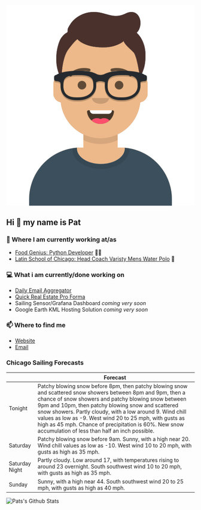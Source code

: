 [![Social banner for p-j-falconer](https://raw.githubusercontent.com/P-J-FALCONER/P-J-FALCONER/master/assets/avataaars.svg)](https://patfalconer.com/)
## Hi :wave: my name is Pat

### 💼 Where I am currently working at/as
- [Food Genius: Python Developer](https://getfoodgenius.com/) 🍔🐍
- [Latin School of Chicago: Head Coach Varisty Mens Water Polo](https://www.latinschool.org/) 🤽


### 💻 What i am currently/done working on
 - [Daily Email Aggregator](https://github.com/P-J-FALCONER/dott_daily_mail)
 - [Quick Real Estate Pro Forma](https://github.com/P-J-FALCONER/henry)
 - Sailing Sensor/Grafana Dashboard *coming very soon*
 - Google Earth KML Hosting Solution *coming very soon*

### 📫 Where to find me
 - [Website](https://patfalconer.com/)
 - [Email](mailto:patrick.j.falconer@gmail.com)


### Chicago Sailing Forecasts
|   | Forecast  |
|---|---|
| Tonight | Patchy blowing snow before 8pm, then patchy blowing snow and scattered snow showers between 8pm and 9pm, then a chance of snow showers and patchy blowing snow between 9pm and 10pm, then patchy blowing snow and scattered snow showers. Partly cloudy, with a low around 9. Wind chill values as low as -9. West wind 20 to 25 mph, with gusts as high as 45 mph. Chance of precipitation is 60%. New snow accumulation of less than half an inch possible. |
| Saturday | Patchy blowing snow before 9am. Sunny, with a high near 20. Wind chill values as low as -10. West wind 10 to 20 mph, with gusts as high as 35 mph. |
| Saturday Night | Partly cloudy. Low around 17, with temperatures rising to around 23 overnight. South southwest wind 10 to 20 mph, with gusts as high as 35 mph. |
| Sunday | Sunny, with a high near 44. South southwest wind 20 to 25 mph, with gusts as high as 40 mph. |

![Pats's Github Stats](https://github-readme-stats.vercel.app/api?username=p-j-falconer&show_icons=true&theme=radical)
